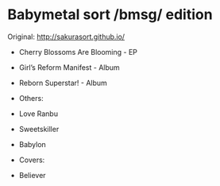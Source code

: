 # Babymetal sort /bmsg/ edition

Original:
http://sakurasort.github.io/


- Cherry Blossoms Are Blooming - EP
- Girl’s Reform Manifest - Album
- Reborn Superstar! - Album

- Others:
- Love Ranbu
- Sweetskiller
- Babylon

- Covers:
- Believer
